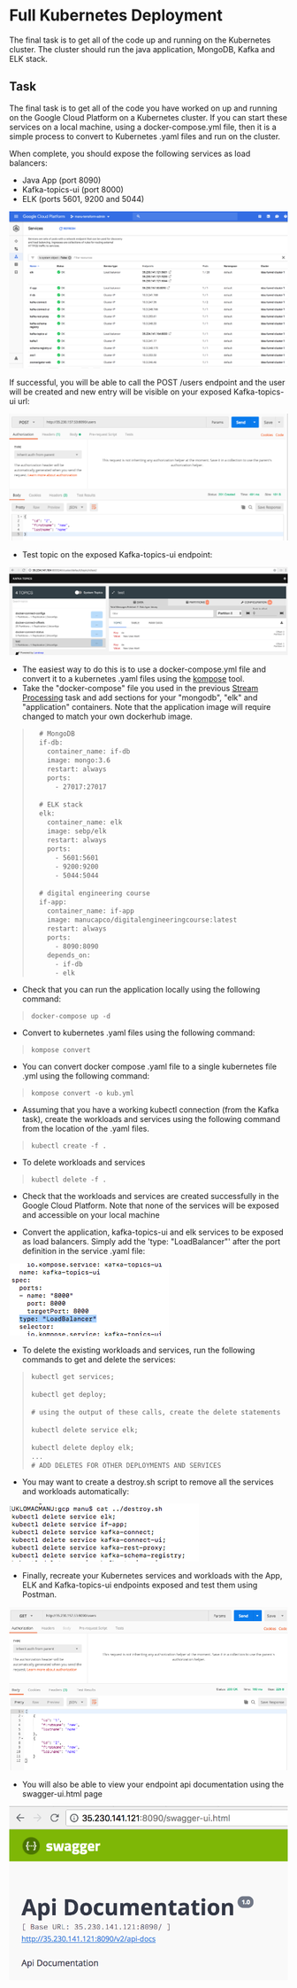 # Full Kubernetes Deployment

The final task is to get all of the code up and running on the Kubernetes cluster. The cluster should run the java application, MongoDB, Kafka and ELK stack. 

## Task

The final task is to get all of the code you have worked on up and running on the Google Cloud Platform on a Kubernetes cluster. If you can start these services on a local machine, using a docker-compose.yml file, then it is a simple process to convert to Kubernetes .yaml files and run on the cluster. 

When complete, you should expose the following services as load balancers:

-   Java App (port 8090)
-   Kafka-topics-ui (port 8000)
-   ELK (ports 5601, 9200 and 5044)

![](attachments/437616661/437747724.png?height=250)

If successful, you will be able to call the POST /users endpoint and the user will be created and new entry will be visible on your exposed Kafka-topics-ui url:

![](attachments/437616661/437682236.png?height=250)

-   Test topic on the exposed Kafka-topics-ui endpoint:

![](attachments/437616661/437813276.png?height=250)

-   The easiest way to do this is to use a docker-compose.yml file and convert it to a kubernetes .yaml files using the [kompose](http://kompose.io/) tool. 
-   Take the "docker-compose" file you used in the previous [Stream Processing](Stream_Processing) task and add sections for your "mongodb", "elk" and "application" containers. Note that the application image will require changed to match your own dockerhub image.

>       # MongoDB
>       if-db:
>         container_name: if-db
>         image: mongo:3.6
>         restart: always
>         ports:
>           - 27017:27017
>
>       # ELK stack
>       elk:
>         container_name: elk
>         image: sebp/elk
>         restart: always
>         ports:
>           - 5601:5601
>           - 9200:9200
>           - 5044:5044
>
>       # digital engineering course
>       if-app:
>         container_name: if-app
>         image: manucapco/digitalengineeringcourse:latest
>         restart: always
>         ports:
>           - 8090:8090
>         depends_on:
>           - if-db
>           - elk

-   Check that you can run the application locally using the following command:

>     docker-compose up -d

-   Convert to kubernetes .yaml files using the following command:

>     kompose convert

-   You can convert docker compose .yaml file to a single kubernetes file .yml using the following command:

>     kompose convert -o kub.yml

-   Assuming that you have a working kubectl connection (from the Kafka task), create the workloads and services using the following command from the location of the .yaml files.

>     kubectl create -f .

-   To delete workloads and services

>     kubectl delete -f .

-   Check that the workloads and services are created successfully in the Google Cloud Platform. Note that none of the services will be exposed and accessible on your local machine

-   Convert the application, kafka-topics-ui and elk services to be exposed as load balancers. Simply add the 'type: "LoadBalancer"' after the port definition in the service .yaml file:

![](attachments/437616661/437747729.png?height=250)

-   To delete the existing workloads and services, run the following commands to get and delete the services:

>     kubectl get services;
>
>     kubectl get deploy;
>
>     # using the output of these calls, create the delete statements
>
>     kubectl delete service elk;
>
>     kubectl delete deploy elk;
>     ...
>     # ADD DELETES FOR OTHER DEPLOYMENTS AND SERVICES

-   You may want to create a destroy.sh script to remove all the services and workloads automatically:

![](attachments/437616661/437813287.png?height=250)

-   Finally, recreate your Kubernetes services and workloads with the App, ELK and Kafka-topics-ui endpoints exposed and test them using Postman.

![](attachments/437616661/437813292.png?height=250)

-   You will also be able to view your endpoint api documentation using the swagger-ui.html page

![](attachments/437616661/437911579.png?height=250)


